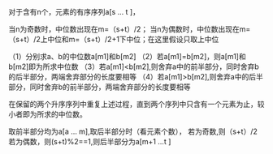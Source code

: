 对于含有n个，元素的有序序列a[s … t ]，

当n为奇数时，中位数出现在m=（s+t）/2；
当n为偶数时，中位数出现在m=（s+t）/2上中位和m=（s+t）/2+1下中位；在这里假设只取上中位

（1）分别求a、b的中位数a[m1]和b[m2]
（2）若a[m1]=b[m2]，则a[m1]和b[m2]即为所求中位数
（3）若a[m1]<b[m2],则舍弃a中的前半部分，同时舍弃b的后半部分，两端舍弃部分的长度要相等
（4）若a[m1]>b[m2],则舍弃a中的后半部分，同时舍弃b的前半部分，两端舍弃部分的长度要相等

在保留的两个升序序列中重复上述过程，直到两个序列中只含有一个元素为止，较小者即为所求的中位数。

取前半部分均为a[a … m],取后半部分时（看元素个数），
若为奇数,则（s+t）/2
若为偶数，则(s+t)%2==1,则后半部分为a[m+1 …t ]